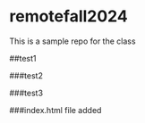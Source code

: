 # remotefall2024

This is a sample repo for the class

##test1

###test2

###test3

###index.html file added